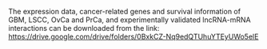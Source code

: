 The expression data, cancer-related genes and survival information of GBM, LSCC, OvCa and PrCa, and experimentally validated lncRNA-mRNA interactions can be downloaded from the link: https://drive.google.com/drive/folders/0BxkCZ-Nq9edQTUhuYTEyUWo5elE
